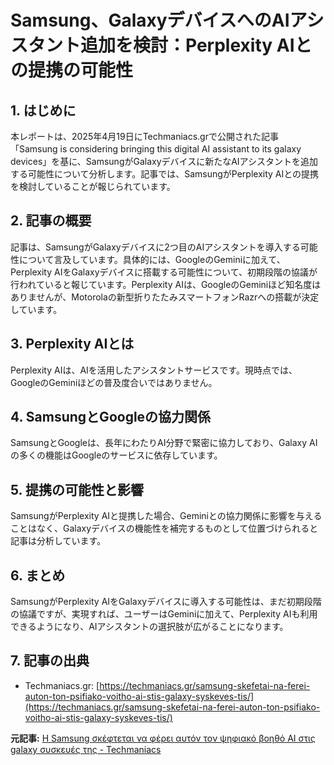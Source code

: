 # Samsung、GalaxyデバイスへのAIアシスタント追加を検討：Perplexity AIとの提携の可能性

## 1. はじめに

本レポートは、2025年4月19日にTechmaniacs.grで公開された記事「Samsung is considering bringing this digital AI assistant to its galaxy devices」を基に、SamsungがGalaxyデバイスに新たなAIアシスタントを追加する可能性について分析します。記事では、SamsungがPerplexity AIとの提携を検討していることが報じられています。

## 2. 記事の概要

記事は、SamsungがGalaxyデバイスに2つ目のAIアシスタントを導入する可能性について言及しています。具体的には、GoogleのGeminiに加えて、Perplexity AIをGalaxyデバイスに搭載する可能性について、初期段階の協議が行われていると報じています。Perplexity AIは、GoogleのGeminiほど知名度はありませんが、Motorolaの新型折りたたみスマートフォンRazrへの搭載が決定しています。

## 3. Perplexity AIとは

Perplexity AIは、AIを活用したアシスタントサービスです。現時点では、GoogleのGeminiほどの普及度合いではありません。

## 4. SamsungとGoogleの協力関係

SamsungとGoogleは、長年にわたりAI分野で緊密に協力しており、Galaxy AIの多くの機能はGoogleのサービスに依存しています。

## 5. 提携の可能性と影響

SamsungがPerplexity AIと提携した場合、Geminiとの協力関係に影響を与えることはなく、Galaxyデバイスの機能性を補完するものとして位置づけられると記事は分析しています。

## 6. まとめ

SamsungがPerplexity AIをGalaxyデバイスに導入する可能性は、まだ初期段階の協議ですが、実現すれば、ユーザーはGeminiに加えて、Perplexity AIも利用できるようになり、AIアシスタントの選択肢が広がることになります。

## 7. 記事の出典

* Techmaniacs.gr: [https://techmaniacs.gr/samsung-skefetai-na-ferei-auton-ton-psifiako-voitho-ai-stis-galaxy-syskeves-tis/](https://techmaniacs.gr/samsung-skefetai-na-ferei-auton-ton-psifiako-voitho-ai-stis-galaxy-syskeves-tis/)


**元記事:** [Η Samsung σκέφτεται να φέρει αυτόν τον ψηφιακό βοηθό AI στις galaxy συσκευές της - Techmaniacs](https://techmaniacs.gr/i-samsung-skeftetai-na-ferei-ayton-ton-psifiako-voitho-ai-stis-galaxy-syskeyes-tis/)